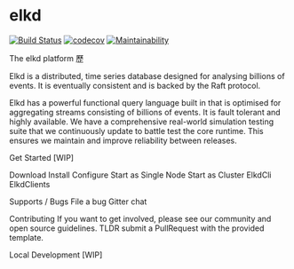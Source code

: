 # elkd

[![Build Status](https://travis-ci.com/elkd/elkd.svg?branch=master)](https://travis-ci.com/elkd/elkd)
[![codecov](https://codecov.io/gh/elkd/elkd/branch/master/graph/badge.svg)](https://codecov.io/gh/elkd/elkd)
[![Maintainability](https://api.codeclimate.com/v1/badges/584249e219d2df7bb0ae/maintainability)](https://codeclimate.com/github/elkd/elkd/maintainability)

The elkd platform 歷

Elkd is a distributed, time series database designed for analysing billions of events.  It is eventually consistent and is backed by the Raft protocol. 

Elkd has a powerful functional query language built in that is optimised for aggregating streams consisting of billions of events.  It is fault tolerant and highly available. We have a comprehensive real-world simulation testing suite that we continuously update to battle test the core runtime.  This ensures we maintain and improve reliability between releases. 

Get Started [WIP]

Download
Install
Configure
Start as Single Node
Start as Cluster
ElkdCli
ElkdClients

Supports / Bugs
File a bug
Gitter chat

Contributing
If you want to get involved, please see our community and open source guidelines.  TLDR submit a PullRequest with the provided template. 

Local Development [WIP]
 
